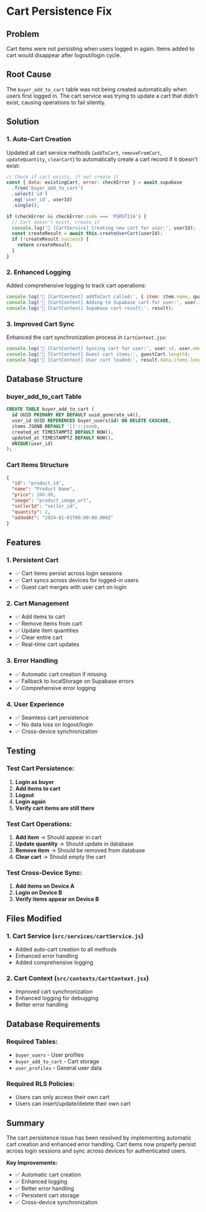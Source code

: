 # Cart Persistence Fix

## Problem
Cart items were not persisting when users logged in again. Items added to cart would disappear after logout/login cycle.

## Root Cause
The `buyer_add_to_cart` table was not being created automatically when users first logged in. The cart service was trying to update a cart that didn't exist, causing operations to fail silently.

## Solution

### 1. **Auto-Cart Creation**
Updated all cart service methods (`addToCart`, `removeFromCart`, `updateQuantity`, `clearCart`) to automatically create a cart record if it doesn't exist:

```javascript
// Check if cart exists, if not create it
const { data: existingCart, error: checkError } = await supabase
  .from('buyer_add_to_cart')
  .select('id')
  .eq('user_id', userId)
  .single();

if (checkError && checkError.code === 'PGRST116') {
  // Cart doesn't exist, create it
  console.log('🛒 [CartService] Creating new cart for user:', userId);
  const createResult = await this.createUserCart(userId);
  if (!createResult.success) {
    return createResult;
  }
}
```

### 2. **Enhanced Logging**
Added comprehensive logging to track cart operations:

```javascript
console.log('🛒 [CartContext] addToCart called:', { item: item.name, quantity, userId: user?.id });
console.log('🛒 [CartContext] Adding to Supabase cart for user:', user.id);
console.log('🛒 [CartContext] Supabase cart result:', result);
```

### 3. **Improved Cart Sync**
Enhanced the cart synchronization process in `CartContext.jsx`:

```javascript
console.log('🛒 [CartContext] Syncing cart for user:', user.id, user.email);
console.log('🛒 [CartContext] Guest cart items:', guestCart.length);
console.log('🛒 [CartContext] User cart loaded:', result.data.items.length, 'items');
```

## Database Structure

### **buyer_add_to_cart Table**
```sql
CREATE TABLE buyer_add_to_cart (
  id UUID PRIMARY KEY DEFAULT uuid_generate_v4(),
  user_id UUID REFERENCES buyer_users(id) ON DELETE CASCADE,
  items JSONB DEFAULT '[]'::jsonb,
  created_at TIMESTAMPTZ DEFAULT NOW(),
  updated_at TIMESTAMPTZ DEFAULT NOW(),
  UNIQUE(user_id)
);
```

### **Cart Items Structure**
```json
{
  "id": "product_id",
  "name": "Product Name",
  "price": 100.00,
  "image": "product_image_url",
  "sellerId": "seller_id",
  "quantity": 2,
  "addedAt": "2024-01-01T00:00:00.000Z"
}
```

## Features

### **1. Persistent Cart**
- ✅ Cart items persist across login sessions
- ✅ Cart syncs across devices for logged-in users
- ✅ Guest cart merges with user cart on login

### **2. Cart Management**
- ✅ Add items to cart
- ✅ Remove items from cart
- ✅ Update item quantities
- ✅ Clear entire cart
- ✅ Real-time cart updates

### **3. Error Handling**
- ✅ Automatic cart creation if missing
- ✅ Fallback to localStorage on Supabase errors
- ✅ Comprehensive error logging

### **4. User Experience**
- ✅ Seamless cart persistence
- ✅ No data loss on logout/login
- ✅ Cross-device synchronization

## Testing

### **Test Cart Persistence:**
1. **Login as buyer**
2. **Add items to cart**
3. **Logout**
4. **Login again**
5. **Verify cart items are still there**

### **Test Cart Operations:**
1. **Add item** → Should appear in cart
2. **Update quantity** → Should update in database
3. **Remove item** → Should be removed from database
4. **Clear cart** → Should empty the cart

### **Test Cross-Device Sync:**
1. **Add items on Device A**
2. **Login on Device B**
3. **Verify items appear on Device B**

## Files Modified

### **1. Cart Service (`src/services/cartService.js`)**
- Added auto-cart creation to all methods
- Enhanced error handling
- Added comprehensive logging

### **2. Cart Context (`src/contexts/CartContext.jsx`)**
- Improved cart synchronization
- Enhanced logging for debugging
- Better error handling

## Database Requirements

### **Required Tables:**
- `buyer_users` - User profiles
- `buyer_add_to_cart` - Cart storage
- `user_profiles` - General user data

### **Required RLS Policies:**
- Users can only access their own cart
- Users can insert/update/delete their own cart

## Summary

The cart persistence issue has been resolved by implementing automatic cart creation and enhanced error handling. Cart items now properly persist across login sessions and sync across devices for authenticated users.

**Key Improvements:**
- ✅ Automatic cart creation
- ✅ Enhanced logging
- ✅ Better error handling
- ✅ Persistent cart storage
- ✅ Cross-device synchronization

